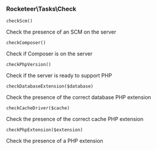 ### Rocketeer\Tasks\Check

	checkScm()

Check the presence of an SCM on the server

	checkComposer()

Check if Composer is on the server

	checkPhpVersion()

Check if the server is ready to support PHP

	checkDatabaseExtension($database)

Check the presence of the correct database PHP extension

	checkCacheDriver($cache)

Check the presence of the correct cache PHP extension

	checkPhpExtension($extension)

Check the presence of a PHP extension
